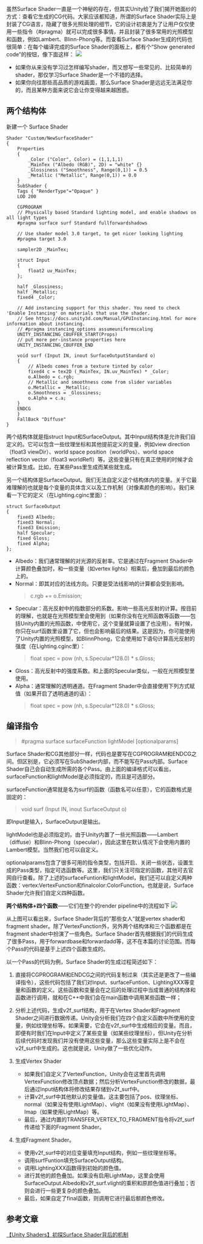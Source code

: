 
虽然Surface Shader一直是一个神秘的存在，但其实Unity给了我们揭开她面纱的方式：查看它生成的CG代码。大家应该都知道，所谓的Surface Shader实际上是封装了CG语言，隐藏了很多光照处理的细节，它的设计初衷是为了让用户仅仅使用一些指令（#pragma）就可以完成很多事情，并且封装了很多常用的光照模型和函数，例如Lambert、Blinn-Phong等。而查看Surface Shader生成的代码也很简单：在每个编译完成的Surface Shader的面板上，都有个“Show generated code”的按钮，像下面这样：
![](SurfaceShader_1.png)


* 如果你从来没有学习过怎样编写shader，而又想写一些常见的、比较简单的shader，那仅学习Surface Shader是一个不错的选择。
* 如果你向往那些高品质的游戏画面，那么Surface Shader是远远无法满足你的，而且某种方面来说它会让你变得越来越困惑。

## 两个结构体

新建一个 Surface Shader
```
Shader "Custom/NewSurfaceShader" 
{
    Properties 
    {
        _Color ("Color", Color) = (1,1,1,1)
        _MainTex ("Albedo (RGB)", 2D) = "white" {}
        _Glossiness ("Smoothness", Range(0,1)) = 0.5
        _Metallic ("Metallic", Range(0,1)) = 0.0
    }
    SubShader {
    Tags { "RenderType"="Opaque" }
    LOD 200

    CGPROGRAM
    // Physically based Standard lighting model, and enable shadows on all light types
    #pragma surface surf Standard fullforwardshadows

    // Use shader model 3.0 target, to get nicer looking lighting
    #pragma target 3.0

    sampler2D _MainTex;

    struct Input 
    {
        float2 uv_MainTex;
    };

    half _Glossiness;
    half _Metallic;
    fixed4 _Color;

    // Add instancing support for this shader. You need to check 'Enable Instancing' on materials that use the shader.
    // See https://docs.unity3d.com/Manual/GPUInstancing.html for more information about instancing.
    // #pragma instancing_options assumeuniformscaling
    UNITY_INSTANCING_CBUFFER_START(Props)
    // put more per-instance properties here
    UNITY_INSTANCING_CBUFFER_END

    void surf (Input IN, inout SurfaceOutputStandard o)
    {
        // Albedo comes from a texture tinted by color
        fixed4 c = tex2D (_MainTex, IN.uv_MainTex) * _Color;
        o.Albedo = c.rgb;
        // Metallic and smoothness come from slider variables
        o.Metallic = _Metallic;
        o.Smoothness = _Glossiness;
        o.Alpha = c.a;
    }
    ENDCG
    }
    FallBack "Diffuse"
}

```

两个结构体就是指struct Input和SurfaceOutput。其中Input结构体是允许我们自定义的。它可以包含一些纹理坐标和其他提前定义的变量，例如view direction（float3 viewDir）、world space position（worldPos）、world space reflection vector（float3 worldRefl）等。这些变量只有在真正使用的时候才会被计算生成。比如，在某些Pass里生成而某些就生成。

另一个结构体是SurfaceOutput。我们无法自定义这个结构体内的变量。关于它最难理解的也就是每个变量的具体含义以及工作机制（对像素颜色的影响）。我们来看一下它的定义（在Lighting.cginc里面）：
```
struct SurfaceOutput 
{
    fixed3 Albedo;
    fixed3 Normal;
    fixed3 Emission;
    half Specular;
    fixed Gloss;
    fixed Alpha;
};

```
* Albedo：我们通常理解的对光源的反射率。它是通过在Fragment Shader中计算颜色叠加时，和一些变量（如vertex lights）相乘后，叠加到最后的颜色上的。
* Normal：即其对应的法线方向。只要是受法线影响的计算都会受到影响。
  > c.rgb += o.Emission;
* Specular：高光反射中的指数部分的系数。影响一些高光反射的计算。按目前的理解，也就是在光照模型里会使用到（如果你没有在光照函数等函数——包括Unity内置的光照函数，中使用它，这个变量就算设置了也没用）。有时候，你只在surf函数里设置了它，但也会影响最后的结果。这是因为，你可能使用了Unity内置的光照模型，如BlinnPhong，它会使用如下语句计算高光反射的强度（在Lighting.cginc里）：
  > float spec = pow (nh, s.Specular*128.0) * s.Gloss;
* Gloss：高光反射中的强度系数。和上面的Specular类似，一般在光照模型里使用。
* Alpha：通常理解的透明通道。在Fragment Shader中会直接使用下列方式赋值（如果开启了透明通道的话）：
  > float spec = pow (nh, s.Specular*128.0) * s.Gloss;

## 编译指令
> #pragma surface surfaceFunction lightModel [optionalparams]
> 
Surface Shader和CG其他部分一样，代码也是要写在CGPROGRAM和ENDCG之间。但区别是，它必须写在SubShader内部，而不能写在Pass内部。Surface Shader自己会自动生成所需的各个Pass。由上面的编译格式可以看出，surfaceFunction和lightModel是必须指定的，而且是可选部分。

surfaceFunction通常就是名为surf的函数（函数名可以任意），它的函数格式是固定的：
 > void surf (Input IN, inout SurfaceOutput o)

即Input是输入，SurfaceOutput是输出。

lightModel也是必须指定的。由于Unity内置了一些光照函数——Lambert（diffuse）和Blinn-Phong（specular），因此这里在默认情况下会使用内置的Lambert模型。当然我们也可以自定义。

optionalparams包含了很多可用的指令类型，包括开启、关闭一些状态，设置生成的Pass类型，指定可选函数等。这里，我们只关注可指定的函数，其他可去官网自行查看。除了上述的surfaceFuntion和lightModel，我们还可以自定义两种函数：vertex:VertexFunction和finalcolor:ColorFunction。也就是说，Surface Shader允许我们自定义四种函数。

**两个结构体+四个函数**——它们在整个的render pipeline中的流程如下
![](SurfaceShader_2.png)

从上图可以看出来，Surface Shader背后的”那些女人“就是vertex shader和fragment shader。除了VertexFunction外，另外两个结构体和三个函数都是在fragment shader中扮演了一些角色。Surface Shader首先根据我们的代码生成了很多Pass，用于forwardbase和forwardadd等，这不在本篇的讨论范围。而每个Pass的代码是基于上述四个函数生成的。

以一个Pass的代码为例，Surface Shader的生成过程简述如下：
1. 直接将CGPROGRAM和ENDCG之间的代码复制过来（其实还是更改了一些编译指令），这些代码包括了我们对Input、surfaceFuntion、LightingXXX等变量和函数的定义。这些函数和变量会在之后的处理过程中当成普通的结构体和函数进行调用，就和在C++中我们会在main函数中调用某些函数一样；

2. 分析上述代码，生成v2f_surf结构，用于在Vertex Shader和Fragment Shader之间进行数据传递。Unity会分析我们在四个自定义函数中所使用的变量，例如纹理坐标等。如果需要，它会在v2f_surf中生成相应的变量。而且，即便有时我们在Input中定义了某些变量（如某些纹理坐标），但Unity在分析后续代码时发现我们并没有使用这些变量，那么这些变量实际上是不会在v2f_surf中生成的。这也就是说，Unity做了一些优化动作。
3. 生成Vertex Shader  
   * 如果我们自定义了VertexFunction，Unity会在这里首先调用VertexFunction修改顶点数据；然后分析VertexFunction修改的数据，最后通过Input结构体将修改结果存储到v2f_surf中。
   * 计算v2f_surf中其他默认的变量值。这主要包括了pos、纹理坐标、normal（如果没有使用LightMap）、vlight（如果没有使用LightMap）、lmap（如果使用LightMap）等。
   * 最后，通过内置的TRANSFER_VERTEX_TO_FRAGMENT指令将v2f_surf传递给下面的Fragment Shader。
4. 生成Fragment Shader。
   * 使用v2f_surf中的对应变量填充Input结构，例如一些纹理坐标等。
   * 调用surfFuntion填充SurfaceOutput结构。
   * 调用LightingXXX函数得到初始的颜色值。
   * 进行其他的颜色叠加。如果没有启用LightMap，这里会使用SurfaceOutput.Albedo和v2f_surf.vlight的乘积和原颜色值进行叠加；否则会进行一些更复杂的颜色叠加。
   * 最后，如果自定了final函数，则调用它进行最后额颜色修改。

## 参考文章
[【Unity Shaders】初探Surface Shader背后的机制](https://blog.csdn.net/candycat1992/article/details/39994049)